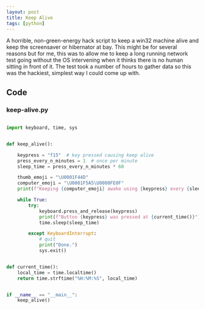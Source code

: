 ```yaml
---
layout: post
title: Keep Alive
tags: [python]
---
```


A horrible, non-green-energy hack script to keep a win32 machine alive and keep the screensaver or hibernator at bay. This might be for several reasons but for me, this was to allow me to keep a long running
network test going without the OS intervening when it thinks there is no human sitting in front of it. The test took a number of hours to gather data so this was the hackiest, simplest way I could come up with. 


## Code

### keep-alive.py

```python

import keyboard, time, sys


def keep_alive():

    keypress = "f15"  # key pressed causing keep alive
    press_every_n_minutes = 1  # once per minute
    sleep_time = press_every_n_minutes * 60

    thumb_emoji = "\U0001F44D"
    computer_emoji = "\U0001F5A5\U0000FE0F"
    print(f"Keeping {computer_emoji} awake using {keypress} every {sleep_time} seconds")

    while True:
        try:
            keyboard.press_and_release(keypress)
            print(f"Button {keypress} was pressed at {current_time()}")
            time.sleep(sleep_time)

        except KeyboardInterrupt:
            # quit
            print("Done.")
            sys.exit()


def current_time():
    local_time = time.localtime()
    return time.strftime("%H:%M:%S", local_time)


if __name__ == "__main__":
    keep_alive()

```
